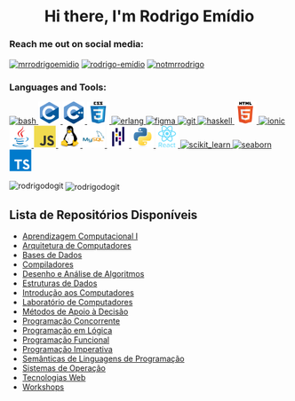 <h1 align="center">Hi there, I'm Rodrigo Emídio</h1>
<h3 align="left">Reach me out on social media:</h3>
<p align="left">
<a href="https://twitter.com/mrrodrigoemidio" target="blank"><img align="center" src="https://raw.githubusercontent.com/rahuldkjain/github-profile-readme-generator/master/src/images/icons/Social/twitter.svg" alt="mrrodrigoemidio" height="30" width="40" /></a>
<a href="https://linkedin.com/in/rodrigo-emídio" target="blank"><img align="center" src="https://raw.githubusercontent.com/rahuldkjain/github-profile-readme-generator/master/src/images/icons/Social/linked-in-alt.svg" alt="rodrigo-emídio" height="30" width="40" /></a>
<a href="https://instagram.com/notmrrodrigo" target="blank"><img align="center" src="https://raw.githubusercontent.com/rahuldkjain/github-profile-readme-generator/master/src/images/icons/Social/instagram.svg" alt="notmrrodrigo" height="30" width="40" /></a>
</p>

<h3 align="left">Languages and Tools:</h3>
<p align="left"> <a href="https://www.gnu.org/software/bash/" target="_blank" rel="noreferrer"> <img src="[https://www.vectorlogo.zone/logos/gnu_bash/gnu_bash-icon.svg](https://upload.wikimedia.org/wikipedia/commons/thumb/4/4b/Bash_Logo_Colored.svg/2048px-Bash_Logo_Colored.svg.png)" alt="bash" width="40" height="40"/> </a> <a href="https://www.cprogramming.com/" target="_blank" rel="noreferrer"> <img src="https://raw.githubusercontent.com/devicons/devicon/master/icons/c/c-original.svg" alt="c" width="40" height="40"/> </a> <a href="https://www.w3schools.com/cpp/" target="_blank" rel="noreferrer"> <img src="https://raw.githubusercontent.com/devicons/devicon/master/icons/cplusplus/cplusplus-original.svg" alt="cplusplus" width="40" height="40"/> </a> <a href="https://www.w3schools.com/css/" target="_blank" rel="noreferrer"> <img src="https://raw.githubusercontent.com/devicons/devicon/master/icons/css3/css3-original-wordmark.svg" alt="css3" width="40" height="40"/> </a> <a href="https://www.erlang.org/" target="_blank" rel="noreferrer"> <img src="https://www.vectorlogo.zone/logos/erlang/erlang-official.svg" alt="erlang" width="40" height="40"/> </a> <a href="https://www.figma.com/" target="_blank" rel="noreferrer"> <img src="https://www.vectorlogo.zone/logos/figma/figma-icon.svg" alt="figma" width="40" height="40"/> </a>  <a href="https://git-scm.com/" target="_blank" rel="noreferrer"> <img src="https://www.vectorlogo.zone/logos/git-scm/git-scm-icon.svg" alt="git" width="40" height="40"/> </a> <a href="https://www.haskell.org/" target="_blank" rel="noreferrer"> <img src="https://upload.wikimedia.org/wikipedia/commons/1/1c/Haskell-Logo.svg" alt="haskell" width="40" height="40"/> </a> <a href="https://www.w3.org/html/" target="_blank" rel="noreferrer"> <img src="https://raw.githubusercontent.com/devicons/devicon/master/icons/html5/html5-original-wordmark.svg" alt="html5" width="40" height="40"/> </a> <a href="https://ionicframework.com" target="_blank" rel="noreferrer"> <img src="https://upload.wikimedia.org/wikipedia/commons/d/d1/Ionic_Logo.svg" alt="ionic" width="40" height="40"/> </a> <a href="https://www.java.com" target="_blank" rel="noreferrer"> <img src="https://raw.githubusercontent.com/devicons/devicon/master/icons/java/java-original.svg" alt="java" width="40" height="40"/> </a> <a href="https://developer.mozilla.org/en-US/docs/Web/JavaScript" target="_blank" rel="noreferrer"> <img src="https://raw.githubusercontent.com/devicons/devicon/master/icons/javascript/javascript-original.svg" alt="javascript" width="40" height="40"/> </a> <a href="https://www.linux.org/" target="_blank" rel="noreferrer"> <img src="https://raw.githubusercontent.com/devicons/devicon/master/icons/linux/linux-original.svg" alt="linux" width="40" height="40"/> </a> <a href="https://www.mysql.com/" target="_blank" rel="noreferrer"> <img src="https://raw.githubusercontent.com/devicons/devicon/master/icons/mysql/mysql-original-wordmark.svg" alt="mysql" width="40" height="40"/> </a> <a href="https://pandas.pydata.org/" target="_blank" rel="noreferrer"> <img src="https://raw.githubusercontent.com/devicons/devicon/2ae2a900d2f041da66e950e4d48052658d850630/icons/pandas/pandas-original.svg" alt="pandas" width="40" height="40"/> </a> <a href="https://www.python.org" target="_blank" rel="noreferrer"> <img src="https://raw.githubusercontent.com/devicons/devicon/master/icons/python/python-original.svg" alt="python" width="40" height="40"/> </a> <a href="https://reactjs.org/" target="_blank" rel="noreferrer"> <img src="https://raw.githubusercontent.com/devicons/devicon/master/icons/react/react-original-wordmark.svg" alt="react" width="40" height="40"/> </a> <a href="https://scikit-learn.org/" target="_blank" rel="noreferrer"> <img src="https://upload.wikimedia.org/wikipedia/commons/0/05/Scikit_learn_logo_small.svg" alt="scikit_learn" width="40" height="40"/> </a> <a href="https://seaborn.pydata.org/" target="_blank" rel="noreferrer"> <img src="https://seaborn.pydata.org/_images/logo-mark-lightbg.svg" alt="seaborn" width="40" height="40"/> </a> <a href="https://www.typescriptlang.org/" target="_blank" rel="noreferrer"> <img src="https://raw.githubusercontent.com/devicons/devicon/master/icons/typescript/typescript-original.svg" alt="typescript" width="40" height="40"/> </a> </p>

<p><img align="left" src="https://github-readme-stats.vercel.app/api/top-langs?username=rodrigodogit&show_icons=true&locale=en&layout=compact" alt="rodrigodogit" /></p>

<p>&nbsp;<img align="center" src="https://github-readme-stats.vercel.app/api?username=rodrigodogit&show_icons=true&locale=en" alt="rodrigodogit" /></p>

## Lista de Repositórios Disponíveis
  - [Aprendizagem Computacional I](https://github.com/RodrigoDoGit/AC1) 
  - [Arquitetura de Computadores](https://github.com/RodrigoDoGit/AC) 
  - [Bases de Dados](https://github.com/RodrigoDoGit/BD)
  - [Compiladores](https://github.com/RodrigoDoGit/Compiladores)
  - [Desenho e Análise de Algoritmos](https://github.com/RodrigoDoGit/DAA)
  - [Estruturas de Dados](https://github.com/RodrigoDoGit/EDados)
  - [Introdução aos Computadores](https://github.com/RodrigoDoGit/IC)
  - [Laboratório de Computadores](https://github.com/RodrigoDoGit/LabC)
  - [Métodos de Apoio à Decisão](https://github.com/RodrigoDoGit/MAD)
  - [Programação Concorrente](https://github.com/RodrigoDoGit/Concorrente)
  - [Programação em Lógica](https://github.com/RodrigoDoGit/Prolog)
  - [Programação Funcional](https://github.com/RodrigoDoGit/Funcional)
  - [Programação Imperativa](https://github.com/RodrigoDoGit/PI)
  - [Semânticas de Linguagens de Programação](https://github.com/RodrigoDoGit/SLP)
  - [Sistemas de Operação](https://github.com/RodrigoDoGit/SO)
  - [Tecnologias Web](https://github.com/RodrigoDoGit/TW)
  - [Workshops](https://github.com/RodrigoDoGit/Workshops)
 
